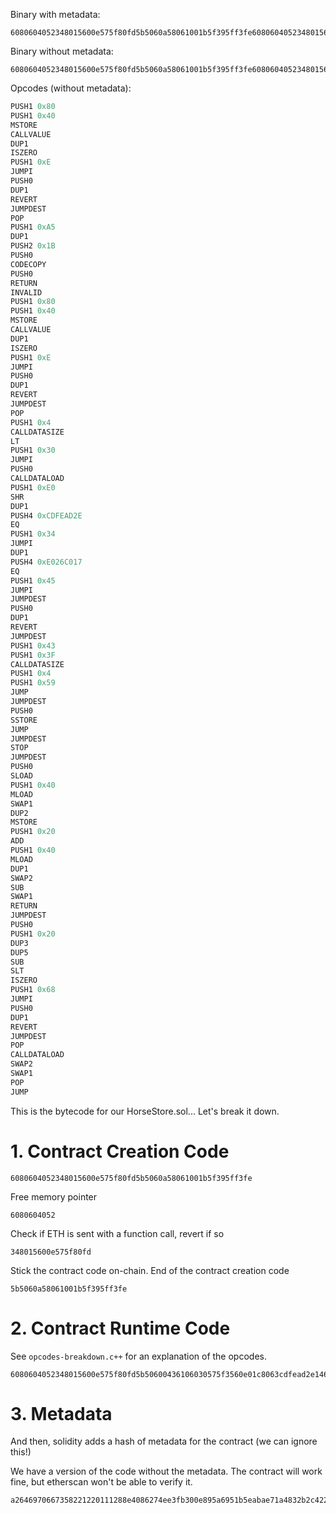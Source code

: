 Binary with metadata:

```
6080604052348015600e575f80fd5b5060a58061001b5f395ff3fe6080604052348015600e575f80fd5b50600436106030575f3560e01c8063cdfead2e146034578063e026c017146045575b5f80fd5b6043603f3660046059565b5f55565b005b5f5460405190815260200160405180910390f35b5f602082840312156068575f80fd5b503591905056fea2646970667358221220a9f8f915366ada1b50aa56817aa4d80c372a2b9ee0cde417365dd4be9ec87b5464736f6c63430008140033
```

Binary without metadata:

```
6080604052348015600e575f80fd5b5060a58061001b5f395ff3fe6080604052348015600e575f80fd5b50600436106030575f3560e01c8063cdfead2e146034578063e026c017146045575b5f80fd5b6043603f3660046059565b5f55565b005b5f5460405190815260200160405180910390f35b5f602082840312156068575f80fd5b503591905056
```

Opcodes (without metadata):

```c++
PUSH1 0x80
PUSH1 0x40
MSTORE
CALLVALUE
DUP1
ISZERO
PUSH1 0xE
JUMPI
PUSH0
DUP1
REVERT
JUMPDEST
POP
PUSH1 0xA5
DUP1
PUSH2 0x1B
PUSH0
CODECOPY
PUSH0
RETURN
INVALID
PUSH1 0x80
PUSH1 0x40
MSTORE
CALLVALUE
DUP1
ISZERO
PUSH1 0xE
JUMPI
PUSH0
DUP1
REVERT
JUMPDEST
POP
PUSH1 0x4
CALLDATASIZE
LT
PUSH1 0x30
JUMPI
PUSH0
CALLDATALOAD
PUSH1 0xE0
SHR
DUP1
PUSH4 0xCDFEAD2E
EQ
PUSH1 0x34
JUMPI
DUP1
PUSH4 0xE026C017
EQ
PUSH1 0x45
JUMPI
JUMPDEST
PUSH0
DUP1
REVERT
JUMPDEST
PUSH1 0x43
PUSH1 0x3F
CALLDATASIZE
PUSH1 0x4
PUSH1 0x59
JUMP
JUMPDEST
PUSH0
SSTORE
JUMP
JUMPDEST
STOP
JUMPDEST
PUSH0
SLOAD
PUSH1 0x40
MLOAD
SWAP1
DUP2
MSTORE
PUSH1 0x20
ADD
PUSH1 0x40
MLOAD
DUP1
SWAP2
SUB
SWAP1
RETURN
JUMPDEST
PUSH0
PUSH1 0x20
DUP3
DUP5
SUB
SLT
ISZERO
PUSH1 0x68
JUMPI
PUSH0
DUP1
REVERT
JUMPDEST
POP
CALLDATALOAD
SWAP2
SWAP1
POP
JUMP
```

This is the bytecode for our HorseStore.sol... Let's break it down.

# 1. Contract Creation Code

```
6080604052348015600e575f80fd5b5060a58061001b5f395ff3fe
```

Free memory pointer

```
6080604052
```

Check if ETH is sent with a function call, revert if so

```
348015600e575f80fd
```

Stick the contract code on-chain. End of the contract creation code

```
5b5060a58061001b5f395ff3fe
```

# 2. Contract Runtime Code

See `opcodes-breakdown.c++` for an explanation of the opcodes.

```
6080604052348015600e575f80fd5b50600436106030575f3560e01c8063cdfead2e146034578063e026c017146045575b5f80fd5b6043603f3660046059565b5f55565b005b5f5460405190815260200160405180910390f35b5f602082840312156068575f80fd5b503591905056fea2646970667358221220a9f8f915366ada1b50aa56817aa4d80c372a2b9ee0cde417365dd4be9ec87b5464736f6c63430008140033
```

# 3. Metadata

And then, solidity adds a hash of metadata for the contract (we can ignore this!)

We have a version of the code without the metadata. The contract will work fine, but etherscan won't be able to verify it.

```
a2646970667358221220111288e4086274ee3fb300e895a6951b5eabae71a4832b2c422ccc5d7622ceeb64736f6c634300080f0033
```
